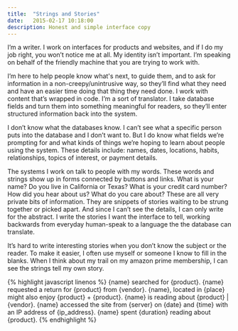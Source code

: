 ```yaml
---
title:  "Strings and Stories"
date:   2015-02-17 10:18:00
description: Honest and simple interface copy
---
```


I’m a writer. I work on interfaces for products and websites, and if I do my job right, you won’t notice me at all. My identity isn’t important. I’m speaking on behalf of the friendly machine that you are trying to work with.

I’m here to help people know what's next, to guide them, and to ask for information in a non-creepy/unintrusive way, so they’ll find what they need and have an easier time doing that thing they need done. I work with content that’s wrapped in code. I’m a sort of translator. I take database fields and turn them into something meaningful for readers, so they’ll enter structured information back into the system.

I don’t know what the databases know. I can’t see what a specific person puts into the database and I don’t want to. But I do know what fields we’re prompting for and what kinds of things we’re hoping to learn about people using the system. These details include: names, dates, locations, habits, relationships, topics of interest, or payment details.

The systems I work on talk to people with my words. These words and strings show up in forms connected by buttons and links. What is your name? Do you live in California or Texas? What is your credit card number? How did you hear about us? What do you care about? These are all very private bits of information. They are snippets of stories waiting to be strung together or picked apart. And since I can’t see the details, I can only write for the abstract. I write the stories I want the interface to tell, working backwards from everyday human-speak to a language the the database can translate.

It’s hard to write interesting stories when you don’t know the subject or the reader. To make it easier, I often use myself or someone I know to fill in the blanks.
When I think about my trail on my amazon prime membership, I can see the strings tell my own story.

{% highlight javascript linenos %}
{name} searched for {product}.
{name} requested a return for {product} from {vendor}.
{name}, located in {place} might also enjoy {product} + {product}.
{name} is reading about {product} | {vendor}.
{name} accessed the site from {server} on {date} and {time} with an IP address of {ip_address}.
{name} spent {duration} reading about {product}.
{% endhighlight %}
